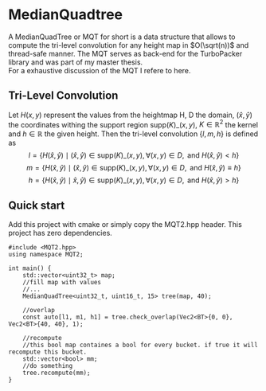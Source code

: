 # MedianQuadtree
A MedianQuadTree or MQT for short is a data structure that allows to compute the tri-level convolution for any height map in $O(\sqrt(n))$ and thread-safe manner. The MQT serves as back-end for the TurboPacker library and was part of my master thesis.<br />
For a exhaustive discussion of the MQT I refere to here.

## Tri-Level Convolution
Let $H(x, y)$ represent the values from the heightmap H, D the domain, $(\hat{x}, \hat{y})$ the coordinates withing the support region $\text{supp}(K)\_{(x,y)}$, $K \in \mathbb{R}^2$ the kernel and $h \in \mathbb{R}$ the given height. Then the tri-level convolution $\{l, m, h\}$ is defined as<br />
$$l = \{ H(\hat{x}, \hat{y}) \mid (\hat{x}, \hat{y}) \in \text{supp}(K)\_{(x,y)}, \forall (x, y) \in D, \text{ and } H(\hat{x}, \hat{y}) < h \}$$
$$m = \{ H(\hat{x}, \hat{y}) \mid (\hat{x}, \hat{y}) \in \text{supp}(K)\_{(x,y)}, \forall (x, y) \in D, \text{ and } H(\hat{x}, \hat{y}) \equiv h \}$$
$$h = \{ H(\hat{x}, \hat{y}) \mid \hat{x}, \hat{y}) \in \text{supp}(K)\_{(x,y)}, \forall (x, y) \in D, \text{ and } H(\hat{x}, \hat{y}) > h \} $$


## Quick start
Add this project with cmake or simply copy the MQT2.hpp header. This project has zero dependencies.

```
#include <MQT2.hpp>
using namespace MQT2;

int main() {
    std::vector<uint32_t> map;
    //fill map with values
    //...
    MedianQuadTree<uint32_t, uint16_t, 15> tree(map, 40);

    //overlap
    const auto[l1, m1, h1] = tree.check_overlap(Vec2<BT>{0, 0}, Vec2<BT>{40, 40}, 1);

    //recompute
    //this bool map containes a bool for every bucket. if true it will recompute this bucket.
    std::vector<bool> mm;
    //do something
    tree.recompute(mm);
}
```
